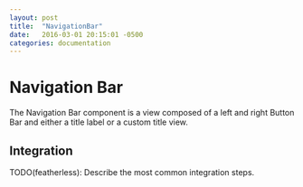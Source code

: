 ```yaml
---
layout: post
title:  "NavigationBar"
date:   2016-03-01 20:15:01 -0500
categories: documentation
---
```

# Navigation Bar

The Navigation Bar component is a view composed of a left and right Button Bar and either a title
label or a custom title view.

## Integration

TODO(featherless): Describe the most common integration steps.
